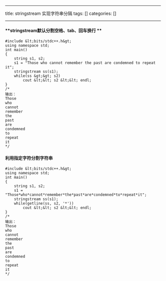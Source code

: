 
--- 
title:  stringstream 实现字符串分隔 
tags: []
categories: [] 

---
>  
 <h4>**stringstream默认分割空格、tab、回车换行 **</h4> 


```
#include &lt;bits/stdc++.h&gt;
using namespace std;
int main()
{
    string s1, s2;
    s1 = "Those who cannot remember the past are condemned to repeat it";
    stringstream ss(s1);
    while(ss &gt;&gt; s2)
        cout &lt;&lt; s2 &lt;&lt; endl;
}
/*
输出：
Those
who
cannot
remember
the
past
are
condemned
to
repeat
it
*/

```

>  
 <h4 id="利用指定字符分割字符串">利用指定字符分割字符串</h4> 


```
#include &lt;bits/stdc++.h&gt;
using namespace std;
int main()
{
    string s1, s2;
    s1 = "Those*who*cannot*remember*the*past*are*condemned*to*repeat*it";
    stringstream ss(s1);
    while(getline(ss, s2, '*'))
        cout &lt;&lt; s2 &lt;&lt; endl;
}
/*
输出：
Those
who
cannot
remember
the
past
are
condemned
to
repeat
it
*/

```

 
